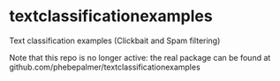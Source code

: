 # textclassificationexamples
Text classification examples (Clickbait and Spam filtering)

Note that this repo is no longer active: the real package can be found at github.com/phebepalmer/textclassificationexamples


